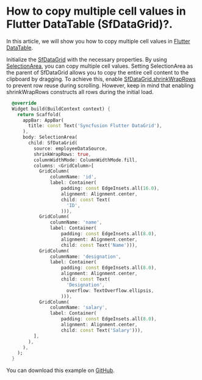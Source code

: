 # How to copy multiple cell values in Flutter DataTable (SfDataGrid)?.

In this article, we will show you how to copy multiple cell values in [Flutter DataTable](https://www.syncfusion.com/flutter-widgets/flutter-datagrid).

Initialize the [SfDataGrid](https://pub.dev/documentation/syncfusion_flutter_datagrid/latest/datagrid/SfDataGrid-class.html) with the necessary properties. By using [SelectionArea](https://api.flutter.dev/flutter/material/SelectionArea-class.html), you can copy multiple cell values. Setting SelectionArea as the parent of SfDataGrid allows you to copy the entire cell content to the clipboard by dragging. To achieve this, enable [SfDataGrid.shrinkWrapRows](https://pub.dev/documentation/syncfusion_flutter_datagrid/latest/datagrid/SfDataGrid/shrinkWrapRows.html) to prevent row reuse during scrolling. However, keep in mind that enabling shrinkWrapRows constructs all rows during the initial load.

```dart
  @override
  Widget build(BuildContext context) {
    return Scaffold(
      appBar: AppBar(
        title: const Text('Syncfusion Flutter DataGrid'),
      ),
      body: SelectionArea(
        child: SfDataGrid(
          source: employeeDataSource,
          shrinkWrapRows: true,
          columnWidthMode: ColumnWidthMode.fill,
          columns: <GridColumn>[
            GridColumn(
                columnName: 'id',
                label: Container(
                    padding: const EdgeInsets.all(16.0),
                    alignment: Alignment.center,
                    child: const Text(
                      'ID',
                    ))),
            GridColumn(
                columnName: 'name',
                label: Container(
                    padding: const EdgeInsets.all(8.0),
                    alignment: Alignment.center,
                    child: const Text('Name'))),
            GridColumn(
                columnName: 'designation',
                label: Container(
                    padding: const EdgeInsets.all(8.0),
                    alignment: Alignment.center,
                    child: const Text(
                      'Designation',
                      overflow: TextOverflow.ellipsis,
                    ))),
            GridColumn(
                columnName: 'salary',
                label: Container(
                    padding: const EdgeInsets.all(8.0),
                    alignment: Alignment.center,
                    child: const Text('Salary'))),
          ],
        ),
      ),
    );
  }
```

You can download this example on [GitHub](https://github.com/SyncfusionExamples/How-to-copy-multiple-cell-values-in-Flutter-DataTable).